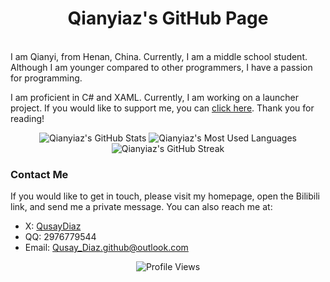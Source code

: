<div align="center">

# Qianyiaz's GitHub Page
<br/>
<div align="left">
I am Qianyi, from Henan, China. Currently, I am a middle school student. Although I am younger compared to other programmers, I have a passion for programming. 

I am proficient in C# and XAML. Currently, I am working on a launcher project. If you would like to support me, you can [click here](https://github.com/Qianyiaz/ChmlFrp_WPF_Clienter). Thank you for reading!

</div>

<div align="center">
  <img src="https://github-readme-stats.vercel.app/api?username=qianyiaz&show_icons=true&theme=tokyonight&line_height=28" alt="Qianyiaz's GitHub Stats">
  <img src="https://github-readme-stats.vercel.app/api/top-langs/?username=Qianyiaz&layout=donut&theme=tokyonight&line_height=30" alt="Qianyiaz's Most Used Languages">
  <img src="https://streak-stats.demolab.com?user=Qianyiaz&theme=tokyonight&hide_border=true&mode=weekly&exclude_days=Mon&theme=tokyonight&hide_longest_streak=true&line_height=20" alt="Qianyiaz's GitHub Streak">
</div>

<div align="left">

### Contact Me

If you would like to get in touch, please visit my homepage, open the Bilibili link, and send me a private message. You can also reach me at:
- X: [QusayDiaz](https://x.com/QusayDiaz)
- QQ: 2976779544
- Email: <Qusay_Diaz.github@outlook.com>

<div align="center">

![Profile Views](https://komarev.com/ghpvc/?username=Qianyiaz&label=Views&color=0e75b6&style=flat)
